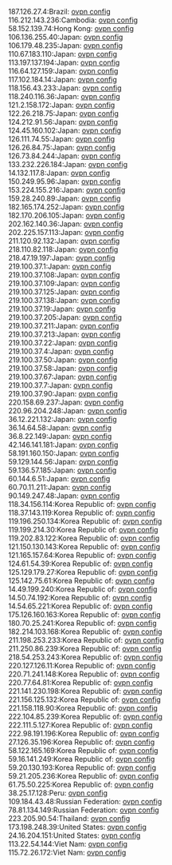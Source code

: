 187.126.27.4:Brazil: [ovpn config](vpn/187_126_27_4.ovpn)  
116.212.143.236:Cambodia: [ovpn config](vpn/116_212_143_236.ovpn)  
58.152.139.74:Hong Kong: [ovpn config](vpn/58_152_139_74.ovpn)  
106.136.255.40:Japan: [ovpn config](vpn/106_136_255_40.ovpn)  
106.179.48.235:Japan: [ovpn config](vpn/106_179_48_235.ovpn)  
110.67.183.110:Japan: [ovpn config](vpn/110_67_183_110.ovpn)  
113.197.137.194:Japan: [ovpn config](vpn/113_197_137_194.ovpn)  
116.64.127.159:Japan: [ovpn config](vpn/116_64_127_159.ovpn)  
117.102.184.14:Japan: [ovpn config](vpn/117_102_184_14.ovpn)  
118.156.43.233:Japan: [ovpn config](vpn/118_156_43_233.ovpn)  
118.240.116.36:Japan: [ovpn config](vpn/118_240_116_36.ovpn)  
121.2.158.172:Japan: [ovpn config](vpn/121_2_158_172.ovpn)  
122.26.218.75:Japan: [ovpn config](vpn/122_26_218_75.ovpn)  
124.212.91.56:Japan: [ovpn config](vpn/124_212_91_56.ovpn)  
124.45.160.102:Japan: [ovpn config](vpn/124_45_160_102.ovpn)  
126.111.74.55:Japan: [ovpn config](vpn/126_111_74_55.ovpn)  
126.26.84.75:Japan: [ovpn config](vpn/126_26_84_75.ovpn)  
126.73.84.244:Japan: [ovpn config](vpn/126_73_84_244.ovpn)  
133.232.226.184:Japan: [ovpn config](vpn/133_232_226_184.ovpn)  
14.132.117.8:Japan: [ovpn config](vpn/14_132_117_8.ovpn)  
150.249.95.96:Japan: [ovpn config](vpn/150_249_95_96.ovpn)  
153.224.155.216:Japan: [ovpn config](vpn/153_224_155_216.ovpn)  
159.28.240.89:Japan: [ovpn config](vpn/159_28_240_89.ovpn)  
182.165.174.252:Japan: [ovpn config](vpn/182_165_174_252.ovpn)  
182.170.206.105:Japan: [ovpn config](vpn/182_170_206_105.ovpn)  
202.162.140.36:Japan: [ovpn config](vpn/202_162_140_36.ovpn)  
202.225.157.113:Japan: [ovpn config](vpn/202_225_157_113.ovpn)  
211.120.92.132:Japan: [ovpn config](vpn/211_120_92_132.ovpn)  
218.110.82.118:Japan: [ovpn config](vpn/218_110_82_118.ovpn)  
218.47.19.197:Japan: [ovpn config](vpn/218_47_19_197.ovpn)  
219.100.37.1:Japan: [ovpn config](vpn/219_100_37_1.ovpn)  
219.100.37.108:Japan: [ovpn config](vpn/219_100_37_108.ovpn)  
219.100.37.109:Japan: [ovpn config](vpn/219_100_37_109.ovpn)  
219.100.37.125:Japan: [ovpn config](vpn/219_100_37_125.ovpn)  
219.100.37.138:Japan: [ovpn config](vpn/219_100_37_138.ovpn)  
219.100.37.19:Japan: [ovpn config](vpn/219_100_37_19.ovpn)  
219.100.37.205:Japan: [ovpn config](vpn/219_100_37_205.ovpn)  
219.100.37.211:Japan: [ovpn config](vpn/219_100_37_211.ovpn)  
219.100.37.213:Japan: [ovpn config](vpn/219_100_37_213.ovpn)  
219.100.37.22:Japan: [ovpn config](vpn/219_100_37_22.ovpn)  
219.100.37.4:Japan: [ovpn config](vpn/219_100_37_4.ovpn)  
219.100.37.50:Japan: [ovpn config](vpn/219_100_37_50.ovpn)  
219.100.37.58:Japan: [ovpn config](vpn/219_100_37_58.ovpn)  
219.100.37.67:Japan: [ovpn config](vpn/219_100_37_67.ovpn)  
219.100.37.7:Japan: [ovpn config](vpn/219_100_37_7.ovpn)  
219.100.37.90:Japan: [ovpn config](vpn/219_100_37_90.ovpn)  
220.158.69.237:Japan: [ovpn config](vpn/220_158_69_237.ovpn)  
220.96.204.248:Japan: [ovpn config](vpn/220_96_204_248.ovpn)  
36.12.221.132:Japan: [ovpn config](vpn/36_12_221_132.ovpn)  
36.14.64.58:Japan: [ovpn config](vpn/36_14_64_58.ovpn)  
36.8.22.149:Japan: [ovpn config](vpn/36_8_22_149.ovpn)  
42.146.141.181:Japan: [ovpn config](vpn/42_146_141_181.ovpn)  
58.191.160.150:Japan: [ovpn config](vpn/58_191_160_150.ovpn)  
59.129.144.56:Japan: [ovpn config](vpn/59_129_144_56.ovpn)  
59.136.57.185:Japan: [ovpn config](vpn/59_136_57_185.ovpn)  
60.144.6.51:Japan: [ovpn config](vpn/60_144_6_51.ovpn)  
60.70.11.211:Japan: [ovpn config](vpn/60_70_11_211.ovpn)  
90.149.247.48:Japan: [ovpn config](vpn/90_149_247_48.ovpn)  
118.34.156.114:Korea Republic of: [ovpn config](vpn/118_34_156_114.ovpn)  
118.37.143.119:Korea Republic of: [ovpn config](vpn/118_37_143_119.ovpn)  
119.196.250.134:Korea Republic of: [ovpn config](vpn/119_196_250_134.ovpn)  
119.199.214.30:Korea Republic of: [ovpn config](vpn/119_199_214_30.ovpn)  
119.202.83.122:Korea Republic of: [ovpn config](vpn/119_202_83_122.ovpn)  
121.150.130.143:Korea Republic of: [ovpn config](vpn/121_150_130_143.ovpn)  
121.165.157.64:Korea Republic of: [ovpn config](vpn/121_165_157_64.ovpn)  
124.61.54.39:Korea Republic of: [ovpn config](vpn/124_61_54_39.ovpn)  
125.129.179.27:Korea Republic of: [ovpn config](vpn/125_129_179_27.ovpn)  
125.142.75.61:Korea Republic of: [ovpn config](vpn/125_142_75_61.ovpn)  
14.49.199.240:Korea Republic of: [ovpn config](vpn/14_49_199_240.ovpn)  
14.50.74.192:Korea Republic of: [ovpn config](vpn/14_50_74_192.ovpn)  
14.54.65.221:Korea Republic of: [ovpn config](vpn/14_54_65_221.ovpn)  
175.126.160.163:Korea Republic of: [ovpn config](vpn/175_126_160_163.ovpn)  
180.70.25.241:Korea Republic of: [ovpn config](vpn/180_70_25_241.ovpn)  
182.214.103.168:Korea Republic of: [ovpn config](vpn/182_214_103_168.ovpn)  
211.198.253.233:Korea Republic of: [ovpn config](vpn/211_198_253_233.ovpn)  
211.250.86.239:Korea Republic of: [ovpn config](vpn/211_250_86_239.ovpn)  
218.54.253.243:Korea Republic of: [ovpn config](vpn/218_54_253_243.ovpn)  
220.127.126.11:Korea Republic of: [ovpn config](vpn/220_127_126_11.ovpn)  
220.71.241.148:Korea Republic of: [ovpn config](vpn/220_71_241_148.ovpn)  
220.77.64.81:Korea Republic of: [ovpn config](vpn/220_77_64_81.ovpn)  
221.141.230.198:Korea Republic of: [ovpn config](vpn/221_141_230_198.ovpn)  
221.156.125.132:Korea Republic of: [ovpn config](vpn/221_156_125_132.ovpn)  
221.158.118.90:Korea Republic of: [ovpn config](vpn/221_158_118_90.ovpn)  
222.104.85.239:Korea Republic of: [ovpn config](vpn/222_104_85_239.ovpn)  
222.111.5.127:Korea Republic of: [ovpn config](vpn/222_111_5_127.ovpn)  
222.98.191.196:Korea Republic of: [ovpn config](vpn/222_98_191_196.ovpn)  
27.126.35.196:Korea Republic of: [ovpn config](vpn/27_126_35_196.ovpn)  
58.122.165.169:Korea Republic of: [ovpn config](vpn/58_122_165_169.ovpn)  
59.16.141.249:Korea Republic of: [ovpn config](vpn/59_16_141_249.ovpn)  
59.20.130.193:Korea Republic of: [ovpn config](vpn/59_20_130_193.ovpn)  
59.21.205.236:Korea Republic of: [ovpn config](vpn/59_21_205_236.ovpn)  
61.75.50.225:Korea Republic of: [ovpn config](vpn/61_75_50_225.ovpn)  
38.25.17.128:Peru: [ovpn config](vpn/38_25_17_128.ovpn)  
109.184.43.48:Russian Federation: [ovpn config](vpn/109_184_43_48.ovpn)  
78.81.134.149:Russian Federation: [ovpn config](vpn/78_81_134_149.ovpn)  
223.205.90.54:Thailand: [ovpn config](vpn/223_205_90_54.ovpn)  
173.198.248.39:United States: [ovpn config](vpn/173_198_248_39.ovpn)  
24.16.204.151:United States: [ovpn config](vpn/24_16_204_151.ovpn)  
113.22.54.144:Viet Nam: [ovpn config](vpn/113_22_54_144.ovpn)  
115.72.26.172:Viet Nam: [ovpn config](vpn/115_72_26_172.ovpn)  
